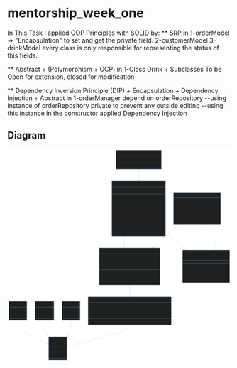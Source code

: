 # mentorship_week_one

In This Task I applied OOP Principles with SOLID by:
** SRP in
1-orderModel => "Encapsulation" to set and get the private field.
2-customerModel
3-drinkModel 
every class is only responsible for representing the status of this fields.

** Abstract + (Polymorphism + OCP) in
1-Class Drink + Subclasses To be  Open for extension, closed for modification

** Dependency Inversion Principle (DIP) + Encapsulation + Dependency Injection + Abstract in
1-orderManager depend on orderRepository
--using instance of orderRepository private to prevent any outside editing
--using this instance in the constructor applied Dependency Injection

## Diagram

![Task Week One Diagram](assets/images/task_week_one_digram.svg)

